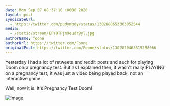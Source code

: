 ```yaml
---
date: Mon Sep 07 08:37:16 +0000 2020
layout: post
syndicateUrl:
  - https://twitter.com/pudymody/status/1302888653363052544
media:
  - /static/stream/EPYOTPjm9eudr9yl.jpg
authorName: foone
authorUrl: https://twitter.com/Foone
originalPost: https://twitter.com/Foone/status/1302820468819288066
---
```

Yesterday I had a lot of retweets and reddit posts and such for playing Doom on a pregnancy test.
But as I explained then, it wasn't really PLAYING on a pregnancy test, it was just a video being played back, not an interactive game.

Well, now it is. It's Pregnancy Test Doom! 

![Image](/static/stream/EPYOTPjm9eudr9yl.jpg)